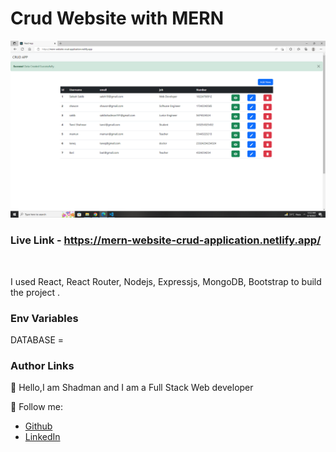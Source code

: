 # Crud Website with MERN
    
<img src="ss.png"/>  

### Live Link - https://mern-website-crud-application.netlify.app/

<br/>

I used React, React Router, Nodejs, Expressjs, MongoDB, Bootstrap to build the project  .
<br/>


### Env Variables<br/>
DATABASE =
<br/>


### Author Links  

👋 Hello,I am Shadman and I am a Full Stack Web developer  

🚀 Follow me:  


  - [Github](https://github.com/sakibshadman19)
  - [LinkedIn](https://www.linkedin.com/in/shadmansakib1/)

  


<!-- all link is here -->


